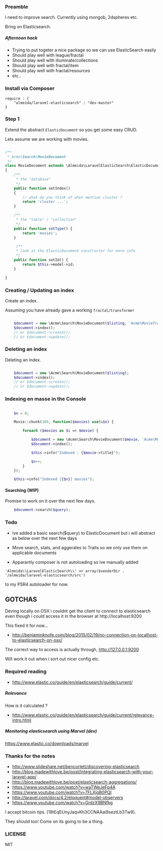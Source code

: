 ### Preamble

I need to improve search. Currently using mongob, 2dspheres etc.

Bring on Elasticsearch.

##### Afternoon hack

- Trying to put togeter a nice package so we can use ElasticSearch easily
- Should play well with league/fractal
- Should play well with illuminate/collections
- Should play well with fractal/item
- Should play well with fractal/resources
- etc..

### Install via Composer

    require : {
        "almeida/laravel-elasticsearch" : "dev-master"
    }


### Step 1

Extend the abstract `ElasticDocument` so you get some easy CRUD.

Lets assume we are working with movies.

```php

/**
 * Acme\Search\MovieDocument
 */
class MovieDocument extends \Almeida\LaravelElasticSearch\ElasticDocument
{
    /**
     * the "database"
     */
    public function setIndex()
    {
        // what do you think of when mention cluster ?
        return 'cluster ...';
    }

    /**
     * the "table" / "collection"
     */
    public function setType() {
        return 'movies';
    }

	 /**
	 * look at the ElasticDocument constructor for more info
	 */
    public function setId() {
        return $this->model->id;
    }

}
```

### Creating / Updating an index

Create an index.

Assuming you have already gave a working `fractal/transformer`

```php

	$document = new \Acme\Search\MovieDocument($listing, 'Acme\MovieTransformer');
	$document->index();
	// or $document->create();
	// or $document->update();

```
### Deleting an index

Deleting an index.

```php

	$document = new \Acme\Search\MovieDocument($listing);
	$document->index();
	// or $document->create();
	// or $document->update();

```


### Indexing en masse in the Console

```php

	$n = 0;

	Movie::chunk(100, function($movies) use(&$n) {

		foreach ($movies as $i => $movie) {

			$document = new \Acme\Search\MovieDocument($movie, 'Acme\MovieTransformer');
			$document->index();

			$this->info("Indexed : {$movie->title}");

			$n++;
		}
	});

	$this->info("Indexed [{$n}] movies");

```

#### Searching (WIP)

Promise to work on it over the next few days.

```php
	$document->search($query);
```


### Todo

- Ive added a basic search($query) to ElasticDocument but i will abstract as below over the next few days

- Move search, stats, and aggerates to Traits so we only use them on applicable documents

- Apparantly composer is not autoloading so ive manually added

 ``'Almeida\\LaravelElasticSearch\\' => array($vendorDir . '/almeida/laravel-elasticsearch/src')``

 to my PSR4 autoloader for now.



## GOTCHAS

Deving locally on OSX i couldnt get the client to connect to elasticsearch even
though i could access it in the browser at http://localhost:9200

This fixed it for now...

- http://benjaminknofe.com/blog/2015/02/19/no-connection-on-localhost-to-elasticsearch-on-osx/

The correct way to access is actually through, http://127.0.0.1:9200

Will work it out when i sort out nicer config etc.

### Required reading

- http://www.elastic.co/guide/en/elasticsearch/guide/current/

##### Relevance

How is it calculated ?

- http://www.elastic.co/guide/en/elasticsearch/guide/current/relevance-intro.html

##### Monitoring elasticsearch using Marvel (dev)

https://www.elastic.co/downloads/marvel


### Thanks for the notes

- http://www.slideshare.net/bencorlett/discovering-elasticsearch
- http://blog.madewithlove.be/post/integrating-elasticsearch-with-your-laravel-app/
- http://blog.madewithlove.be/post/elasticsearch-aggregations/
- https://www.youtube.com/watch?v=waTWeJeFp4A
- https://www.youtube.com/watch?v=7FLXjgB0PQI
- http://laravel.com/docs/4.2/eloquent#model-observers
- https://www.youtube.com/watch?v=GrdzX9BNfkg


I accept bitcoin tips. [18tEqEUnyJaqvKh3CCNAAai9seztLb3Tw9].

They should too! Come on its going to be a thing.

### LICENSE

MIT
